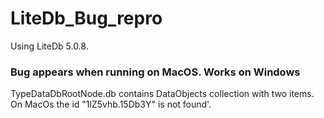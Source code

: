 # LiteDb_Bug_repro
Using LiteDb 5.0.8. 

### Bug appears when running on MacOS. Works on Windows

TypeDataDbRootNode.db contains DataObjects collection with two items. On MacOs the id "1lZ5vhb.15Db3Y" is not found'.



